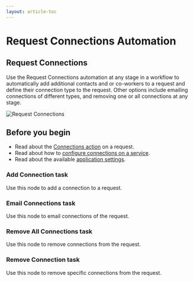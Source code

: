 ```yaml
---
layout: article-toc
---
```

# Request Connections Automation
## Request Connections
Use the Request Connections automation at any stage in a workflow to automatically add additional contacts and or co-workers to a request and define their connection type to the request. Other options include emailing connections of different types, and removing one or all connections at any stage.

![Request Connections](/_books/servicemanager-config/images/workflow-request-connections.png)

## Before you begin
* Read about the [Connections action](/servicemanager-user-guide/service-portfolio/requests/connection-action) on a request.
* Read about how to [configure connections on a service](/servicemanager-user-guide/service-portfolio/services/service-connections).
* Read about the available [application settings](/servicemanager-config/advanced-tools-and-settings/application-settings#connections-settings).


### Add Connection task
Use this node to add a connection to a request.
### Email Connections task
Use this node to email connections of the request.
### Remove All Connections task
Use this node to remove connections from the request.
### Remove Connection task
Use this node to remove specific connections from the request.
